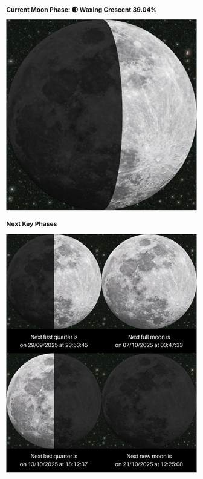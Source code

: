 ### Current Moon Phase: 🌒 Waxing Crescent 39.04%
![Moon Phase](moonphase.png)
### Next Key Phases
![Gallery](gallery.png)